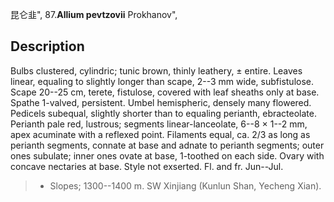 昆仑韭",
87.**Allium pevtzovii** Prokhanov",

## Description
Bulbs clustered, cylindric; tunic brown, thinly leathery, ± entire. Leaves linear, equaling to slightly longer than scape, 2--3 mm wide, subfistulose. Scape 20--25 cm, terete, fistulose, covered with leaf sheaths only at base. Spathe 1-valved, persistent. Umbel hemispheric, densely many flowered. Pedicels subequal, slightly shorter than to equaling perianth, ebracteolate. Perianth pale red, lustrous; segments linear-lanceolate, 6--8 × 1--2 mm, apex acuminate with a reflexed point. Filaments equal, ca. 2/3 as long as perianth segments, connate at base and adnate to perianth segments; outer ones subulate; inner ones ovate at base, 1-toothed on each side. Ovary with concave nectaries at base. Style not exserted. Fl. and fr. Jun--Jul.

> * Slopes; 1300--1400 m. SW Xinjiang (Kunlun Shan, Yecheng Xian).
